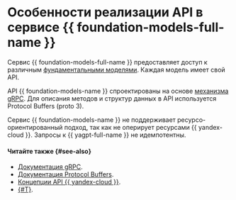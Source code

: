 # Особенности реализации API в сервисе {{ foundation-models-full-name }}

Сервис {{ foundation-models-full-name }} предоставляет доступ к различным [фундаментальными моделями](../../glossary/ml-models.md#foundation). Каждая модель имеет свой API.

API {{ foundation-models-name }} спроектированы на основе [механизма gRPC](../../glossary/grpc.md). Для описания методов и структур данных в API используется Protocol Buffers (proto 3).

Сервис {{ foundation-models-name }} не поддерживает ресурсо-ориентированный подход, так как не оперирует ресурсами {{ yandex-cloud }}. Запросы к {{ yagpt-full-name }} не идемпотентны.

#### Читайте также {#see-also}

* [Документация gRPC](https://grpc.io/docs/).
* [Документация Protocol Buffers](https://developers.google.com/protocol-buffers/docs/proto3).
* [Концепции API {{ yandex-cloud }}](../../api-design-guide/concepts/general.md#resource-oriented-design).
* [{#T}](../api-ref/migration-to-v1.md).

